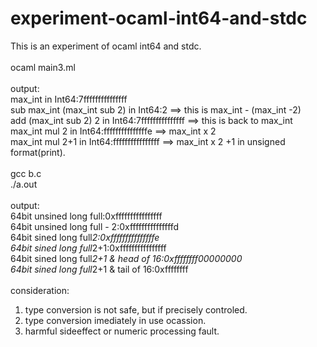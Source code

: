 # experiment-ocaml-int64-and-stdc<BR>
This is an experiment of ocaml int64 and stdc.<BR>
<BR>
ocaml main3.ml<BR>
<BR>
output:<BR>
max_int in Int64:7fffffffffffffff<BR>
sub max_int (max_int sub 2) in Int64:2 ==> this is max_int - (max_int -2)<BR>
add (max_int sub 2) 2 in Int64:7fffffffffffffff ==> this is back to max_int<BR>
max_int mul 2 in Int64:fffffffffffffffe ==> max_int x 2<BR>
max_int mul 2+1 in Int64:ffffffffffffffff ==> max_int x 2 +1 in unsigned format(print).<BR>
<BR>
gcc b.c<BR>
./a.out<BR>
<BR>
output:<BR>
64bit unsined long full:0xffffffffffffffff<BR>
64bit unsined long full - 2:0xfffffffffffffffd<BR>
64bit sined long full*2:0xfffffffffffffffe<BR>
64bit sined long full*2+1:0xffffffffffffffff<BR>
64bit sined long full*2+1 & head of 16:0xffffffff00000000<BR>
64bit sined long full*2+1 & tail of 16:0xffffffff<BR>
<BR>
consideration:<BR>
1. type conversion is not safe, but if precisely controled.<BR>
2. type conversion imediately in use ocassion.<BR>
3. harmful sideeffect or numeric processing fault.<BR>

